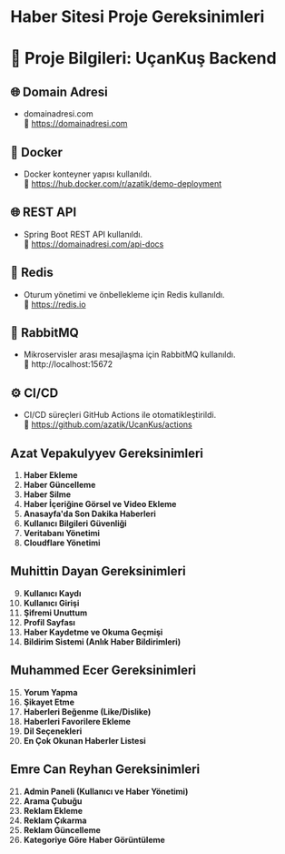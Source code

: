 # Haber Sitesi Proje Gereksinimleri
# 🚀 Proje Bilgileri: UçanKuş Backend

## 🌐 Domain Adresi
- domainadresi.com  
🔗 https://domainadresi.com

## 🐳 Docker
- Docker konteyner yapısı kullanıldı.  
🔗 https://hub.docker.com/r/azatik/demo-deployment

## 🌐 REST API
- Spring Boot REST API kullanıldı.  
🔗 https://domainadresi.com/api-docs

## 🧠 Redis
- Oturum yönetimi ve önbellekleme için Redis kullanıldı.  
🔗 https://redis.io

## 📩 RabbitMQ
- Mikroservisler arası mesajlaşma için RabbitMQ kullanıldı.  
🔗 http://localhost:15672

## ⚙️ CI/CD
- CI/CD süreçleri GitHub Actions ile otomatikleştirildi.  
🔗 https://github.com/azatik/UcanKus/actions


## Azat Vepakulyyev Gereksinimleri
1. **Haber Ekleme**
2. **Haber Güncelleme**
3. **Haber Silme**
4. **Haber İçeriğine Görsel ve Video Ekleme**
5. **Anasayfa'da Son Dakika Haberleri**
6. **Kullanıcı Bilgileri Güvenliği**
7. **Veritabanı Yönetimi**
8. **Cloudflare Yönetimi**


## Muhittin Dayan Gereksinimleri
9. **Kullanıcı Kaydı**
10. **Kullanıcı Girişi**
11. **Şifremi Unuttum**
12. **Profil Sayfası**
13. **Haber Kaydetme ve Okuma Geçmişi**
14. **Bildirim Sistemi (Anlık Haber Bildirimleri)**


## Muhammed Ecer Gereksinimleri
15. **Yorum Yapma**
16. **Şikayet Etme**
17. **Haberleri Beğenme (Like/Dislike)**
18. **Haberleri Favorilere Ekleme**
19. **Dil Seçenekleri**
20. **En Çok Okunan Haberler Listesi**


## Emre Can Reyhan Gereksinimleri
21. **Admin Paneli (Kullanıcı ve Haber Yönetimi)**
22. **Arama Çubuğu**
23. **Reklam Ekleme**
24. **Reklam Çıkarma**
25. **Reklam Güncelleme**
26. **Kategoriye Göre Haber Görüntüleme**
